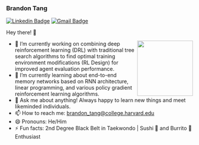 ### Brandon Tang

[![Linkedin Badge](https://img.shields.io/badge/-brandontang-blue?style=flat-square&logo=Linkedin&logoColor=white&link=https://www.linkedin.com/in/brandontang18/)](https://www.linkedin.com/in/brandontang18/) 
[![Gmail Badge](https://img.shields.io/badge/-brandon_tang@college.harvard.edu-c14438?style=flat-square&logo=Gmail&logoColor=white&link=mailto:brandon_tang@college.harvard.edu)](mailto:brandon_tang@college.harvard.edu)

Hey there! 👋

<img align="right" width="150" height="150" src="https://media.giphy.com/media/SU2ic3wTfuC6JhD1lA/giphy.gif">  

- 🔭 I’m currently working on combining deep reinforcement learning (DRL) with traditional tree search algorithms to find optimal training environment modifications (RL Design) for improved agent evaluation performance.  
- 🌱 I’m currently learning about end-to-end memory networks based on RNN architecture, linear programming, and various policy gradient reinforcement learning algorithms. 
- 💬 Ask me about anything! Always happy to learn new things and meet likeminded individuals. 
- 📫 How to reach me: brandon_tang@college.harvard.edu
- 😄 Pronouns: He/Him
- ⚡ Fun facts: 2nd Degree Black Belt in Taekwondo | Sushi 🍣 and Burrito 🌯 Enthusiast




